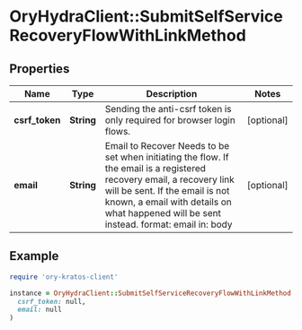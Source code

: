 # OryHydraClient::SubmitSelfServiceRecoveryFlowWithLinkMethod

## Properties

| Name | Type | Description | Notes |
| ---- | ---- | ----------- | ----- |
| **csrf_token** | **String** | Sending the anti-csrf token is only required for browser login flows. | [optional] |
| **email** | **String** | Email to Recover  Needs to be set when initiating the flow. If the email is a registered recovery email, a recovery link will be sent. If the email is not known, a email with details on what happened will be sent instead.  format: email in: body | [optional] |

## Example

```ruby
require 'ory-kratos-client'

instance = OryHydraClient::SubmitSelfServiceRecoveryFlowWithLinkMethod.new(
  csrf_token: null,
  email: null
)
```

